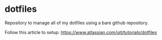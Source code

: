 # dotfiles
Repository to manage all of my dotfiles using a bare github repository.

Follow this article to setup:
https://www.atlassian.com/git/tutorials/dotfiles
